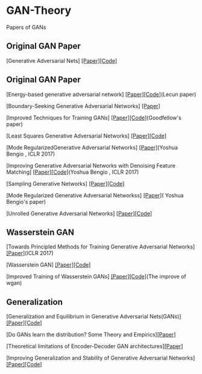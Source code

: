 # GAN-Theory
Papers of GANs

Original GAN Paper
--------------------------------------------
[Generative Adversarial Nets] [[Paper]](https://arxiv.org/abs/1406.2661)[[Code]](https://github.com/goodfeli/adversarial)

Original GAN Paper
--------------------------------------------

[Energy-based generative adversarial network] [[Paper]](https://arxiv.org/pdf/1609.03126v2.pdf)[[Code]](https://github.com/buriburisuri/ebgan)(Lecun paper)

[Boundary-Seeking Generative Adversarial Networks] [[Paper]](https://arxiv.org/abs/1702.08431)

[Improved Techniques for Training GANs] [[Paper]](https://arxiv.org/abs/1606.03498)[[Code]](https://github.com/openai/improved-gan)(Goodfellow's paper)

[Least Squares Generative Adversarial Networks] [[Paper]](https://arxiv.org/abs/1611.04076)[[Code]](https://github.com/pfnet-research/chainer-LSGAN)

[Mode RegularizedGenerative Adversarial Networks] [[Paper]](https://openreview.net/pdf?id=HJKkY35le)(Yoshua Bengio , ICLR 2017)

[Improving Generative Adversarial Networks with Denoising Feature Matching] [[Paper]](https://openreview.net/pdf?id=S1X7nhsxl)[[Code]](https://github.com/hvy/chainer-gan-denoising-feature-matching)(Yoshua Bengio , ICLR 2017)

[Sampling Generative Networks] [[Paper]](https://arxiv.org/abs/1609.04468)[[Code]](https://github.com/dribnet/plat)

[Mode Regularized Generative Adversarial Networkss] [[Paper]](https://arxiv.org/abs/1612.02136)( Yoshua Bengio's paper)

[Unrolled Generative Adversarial Networks] [[Paper]](https://arxiv.org/abs/1611.02163)[[Code]](https://github.com/poolio/unrolled_gan)

Wasserstein GAN
--------------------------------------------

[Towards Principled Methods for Training Generative Adversarial Networks] [[Paper]](http://openreview.net/forum?id=Hk4_qw5xe)(ICLR 2017)

[Wasserstein GAN] [[Paper]](https://arxiv.org/abs/1701.07875)[[Code]](https://github.com/martinarjovsky/WassersteinGAN)

[Improved Training of Wasserstein GANs] [[Paper]](https://arxiv.org/abs/1701.06264)[[Code]](https://arxiv.org/abs/1704.00028)(The improve of wgan)

Generalization
--------------------------------------------
[Generalization and Equilibrium in Generative Adversarial Nets(GANs)] [[Paper]](https://arxiv.org/pdf/1703.00573.pdf)[[Code]](https://github.com/PrincetonML/MIX-plus-GANs)

[Do GANs learn the distribution? Some Theory and Empirics][[Paper]](https://openreview.net/pdf?id=BJehNfW0-)

[Theoretical limitations of Encoder-Decoder GAN architectures][[Paper]](https://arxiv.org/pdf/1703.00573.pdf)

[Improving Generalization and Stability of Generative Adversarial Networks][[Paper]](https://arxiv.org/pdf/1902.03984.pdf)[[Code]](https://github.com/htt210/GeneralizationAndStabilityInGANs)
